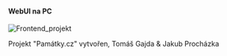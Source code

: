 








#### WebUI na PC

![Frontend_projekt](https://github.com/TknTommy/ProjektVasicek/assets/117047367/05e20204-2b3a-42bd-8eae-a51199f946b8)









Projekt "Památky.cz" vytvořen, Tomáš Gajda & Jakub Procházka
